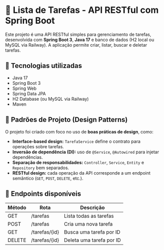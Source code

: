 # 📝 Lista de Tarefas - API RESTful com Spring Boot

Este projeto é uma API RESTful simples para gerenciamento de tarefas, desenvolvida com **Spring Boot 3**, **Java 17** e banco de dados (H2 local ou MySQL via Railway). A aplicação permite criar, listar, buscar e deletar tarefas.

## 🚀 Tecnologias utilizadas

- Java 17
- Spring Boot 3
- Spring Web
- Spring Data JPA
- H2 Database (ou MySQL via Railway)
- Maven

## 🧠 Padrões de Projeto (Design Patterns)

O projeto foi criado com foco no uso de **boas práticas de design**, como:

- **Interface-based design:** `TarefaService` define o contrato para operações sobre tarefas.
- **Inversão de dependência (DI):** uso de `@Service`, `@Autowired` para injetar dependências.
- **Separação de responsabilidades:** `Controller`, `Service`, `Entity` e `Repository` bem separados.
- **RESTful design:** cada operação da API corresponde a um endpoint semântico (`GET`, `POST`, `DELETE`, etc.).

## 📌 Endpoints disponíveis

| Método | Rota               | Descrição                  |
|--------|--------------------|----------------------------|
| GET    | /tarefas           | Lista todas as tarefas     |
| POST   | /tarefas           | Cria uma nova tarefa       |
| GET    | /tarefas/{id}      | Busca uma tarefa por ID    |
| DELETE | /tarefas/{id}      | Deleta uma tarefa por ID   |